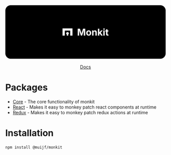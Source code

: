 <img src="https://github.com/muijf/monkit/blob/main/.github/banner.png?raw=true">

<p align="center">
  <a href="https://docs.muijf.com/monkit">Docs</a>
</p>

# Packages

- [Core](./packages/core) - The core functionality of monkit
- [React](./packages/react) - Makes it easy to monkey patch react components at runtime
- [Redux](./packages/redux) - Makes it easy to monkey patch redux actions at runtime

# Installation

```bash
npm install @muijf/monkit
```
